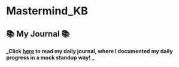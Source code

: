 # Mastermind_KB

## 📚 My Journal 📚 
**_Click [here](/readme/journal.md) to read my daily journal, where I documented my daily progress in a mock standup way! _**
